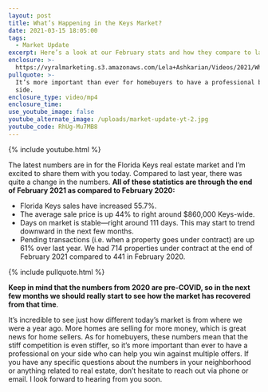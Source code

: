 ```yaml
---
layout: post
title: What’s Happening in the Keys Market?
date: 2021-03-15 18:05:00
tags:
  - Market Update
excerpt: Here’s a look at our February stats and how they compare to last year.
enclosure: >-
  https://vyralmarketing.s3.amazonaws.com/Lela+Ashkarian/Videos/2021/What%E2%80%99s+Happening+in+the+Keys+Market_.mp4
pullquote: >-
  It’s more important than ever for homebuyers to have a professional by their
  side.
enclosure_type: video/mp4
enclosure_time:
use_youtube_image: false
youtube_alternate_image: /uploads/market-update-yt-2.jpg
youtube_code: RhUg-Mu7MB8
---
```

{% include youtube.html %}

The latest numbers are in for the Florida Keys real estate market and I’m excited to share them with you today. Compared to last year, there was quite a change in the numbers. **All of these statistics are through the end of February 2021 as compared to February 2020:**

* Florida Keys sales have increased 55.7%.
* The average sale price is up 44% to right around $860,000 Keys-wide.
* Days on market is stable—right around 111 days. This may start to trend downward in the next few months.
* Pending transactions (i.e. when a property goes under contract) are up 61% over last year. We had 714 properties under contract at the end of February 2021 compared to 441 in February 2020.

{% include pullquote.html %}

**Keep in mind that the numbers from 2020 are pre-COVID, so in the next few months we should really start to see how the market has recovered from that time**.&nbsp;

It’s incredible to see just how different today’s market is from where we were a year ago. More homes are selling for more money, which is great news for home sellers. As for homebuyers, these numbers mean that the stiff competition is even stiffer, so it’s more important than ever to have a professional on your side who can help you win against multiple offers. If you have any specific questions about the numbers in your neighborhood or anything related to real estate, don’t hesitate to reach out via phone or email. I look forward to hearing from you soon.
